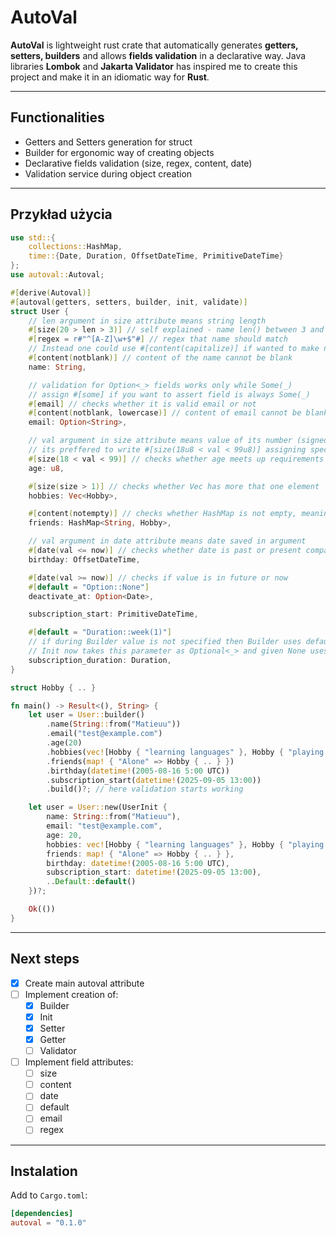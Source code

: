 # AutoVal

**AutoVal** is lightweight rust crate that automatically generates **getters, setters, builders** and allows **fields validation** in a declarative way. Java libraries **Lombok** and **Jakarta Validator** has inspired me to create this project and make it in an idiomatic way for **Rust**.

---

## Functionalities

- Getters and Setters generation for struct
- Builder for ergonomic way of creating objects
- Declarative fields validation (size, regex, content, date)
- Validation service during object creation

---

## Przykład użycia

```rust
use std::{
    collections::HashMap,
    time::{Date, Duration, OffsetDateTime, PrimitiveDateTime}
};
use autoval::Autoval;

#[derive(Autoval)]
#[autoval(getters, setters, builder, init, validate)]
struct User {
    // len argument in size attribute means string length
    #[size(20 > len > 3)] // self explained - name len() between 3 and 20
    #[regex = r#"^[A-Z]\w+$"#] // regex that name should match
    // Instead one could use #[content(capitalize)] if wanted to make name capitalized always, no matter what letter cases are given
    #[content(notblank)] // content of the name cannot be blank
    name: String,

    // validation for Option<_> fields works only while Some(_)
    // assign #[some] if you want to assert field is always Some(_)
    #[email] // checks whether it is valid email or not
    #[content(notblank, lowercase)] // content of email cannot be blank and will be modified to be lowercase
    email: Option<String>,

    // val argument in size attribute means value of its number (signed / unsigned integers and floats)
    // its preffered to write #[size(18u8 < val < 99u8)] assigning specific type for comparator but without it still should work in most cases
    #[size(18 < val < 99)] // checks whether age meets up requirements
    age: u8,

    #[size(size > 1)] // checks whether Vec has more that one element
    hobbies: Vec<Hobby>,

    #[content(notempty)] // checks whether HashMap is not empty, meaning has at least one element
    friends: HashMap<String, Hobby>,

    // val argument in date attribute means date saved in argument
    #[date(val <= now)] // checks whether date is past or present compared to now
    birthday: OffsetDateTime,

    #[date(val >= now)] // checks if value is in future or now
    #[default = "Option::None"]
    deactivate_at: Option<Date>,

    subscription_start: PrimitiveDateTime,

    #[default = "Duration::week(1)"]
    // if during Builder value is not specified then Builder uses default value
    // Init now takes this parameter as Optional<_> and given None uses default value
    subscription_duration: Duration,
}

struct Hobby { .. }

fn main() -> Result<(), String> {
    let user = User::builder()
        .name(String::from("Matieuu"))
        .email("test@example.com")
        .age(20)
        .hobbies(vec![Hobby { "learning languages" }, Hobby { "playing games" }])
        .friends(map! { "Alone" => Hobby { .. } })
        .birthday(datetime!(2005-08-16 5:00 UTC))
        .subscription_start(datetime!(2025-09-05 13:00))
        .build()?; // here validation starts working

    let user = User::new(UserInit {
        name: String::from("Matieuu"),
        email: "test@example.com",
        age: 20,
        hobbies: vec![Hobby { "learning languages" }, Hobby { "playing games" }],
        friends: map! { "Alone" => Hobby { .. } },
        birthday: datetime!(2005-08-16 5:00 UTC),
        subscription_start: datetime!(2025-09-05 13:00),
        ..Default::default()
    })?;

    Ok(())
}
```

---

## Next steps

- [x] Create main autoval attribute
- [ ] Implement creation of:
    - [x] Builder
    - [x] Init
    - [x] Setter
    - [x] Getter
    - [ ] Validator
- [ ] Implement field attributes:
    - [ ] size
    - [ ] content
    - [ ] date
    - [ ] default
    - [ ] email
    - [ ] regex

---

## Instalation

Add to `Cargo.toml`:

```toml
[dependencies]
autoval = "0.1.0"
```
